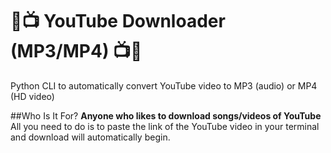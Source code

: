 # :musical_note::tv: YouTube Downloader (MP3/MP4) :tv::musical_note:

Python CLI to automatically convert YouTube video to MP3 (audio) or MP4 (HD video) 



##Who Is It For?
**Anyone who likes to download songs/videos of YouTube**<br/>All you need to do is to paste the link of the YouTube video in your terminal and download will automatically begin. 
